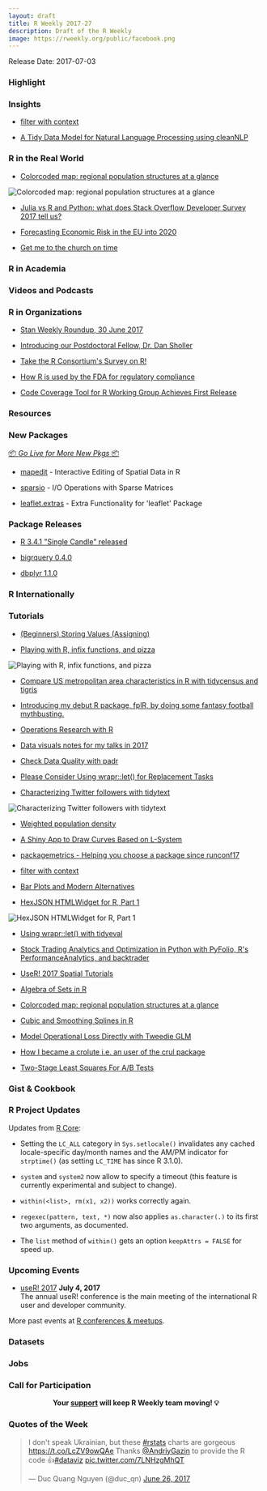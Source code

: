 ```yaml
---
layout: draft
title: R Weekly 2017-27
description: Draft of the R Weekly
image: https://rweekly.org/public/facebook.png
---
```


Release Date: 2017-07-03

###  Highlight




###  Insights

+ [filter with context](https://romain.rbind.io/blog/2017/06/28/filter-with-context/)

+ [A Tidy Data Model for Natural Language Processing using cleanNLP](https://journal.r-project.org/archive/2017/RJ-2017-035/index.html)

###  R in the Real World

+ [Colorcoded map: regional population structures at a glance](https://ikashnitsky.github.io/2017/colorcoded-map/)

![Colorcoded map: regional population structures at a glance](https://ikashnitsky.github.io/images/170630/s-fig-01.png)

+ [Julia vs R and Python: what does Stack Overflow Developer Survey 2017 tell us?](http://rsnippets.blogspot.com/2017/06/julia-vs-r-and-python-what-does-stack.html)

+ [Forecasting Economic Risk in the EU into 2020](http://blog.nycdatascience.com/student-works/forecasting-economic-risk-eu-2020/)

+ [Get me to the church on time](https://www.mytinyshinys.com/2017/06/26/get-me-to-the-church-on-time)


###  R in Academia





###  Videos and Podcasts




###  R in Organizations

+ [Stan Weekly Roundup, 30 June 2017](http://andrewgelman.com/2017/06/30/stan-weekly-roundup-30-june-2017/)

+ [Introducing our Postdoctoral Fellow, Dr. Dan Sholler](http://ropensci.org/blog/blog/2017/06/30/postdoc_dan_sholler)

+ [Take the R Consortium's Survey on R!](https://www.r-consortium.org/blog/2017/06/29/take-the-r-consortiums-survey-on-r)

+ [How R is used by the FDA for regulatory compliance](http://blog.revolutionanalytics.com/2017/06/r-fda.html)

+ [Code Coverage Tool for R Working Group Achieves First Release](https://www.r-consortium.org/blog/2017/06/28/code-coverage-tool-for-r-working-group-achieves-first-release)

###  Resources



###  New Packages

<p class="added-hostname"><a href="https://rweekly.org/live" target="_blank" class="externalLink">📦 <i>Go Live for More New Pkgs</i> 📦</a></p>

+ [mapedit](https://cran.r-project.org/web/packages/mapedit/index.html) - Interactive Editing of Spatial Data in R

+ [sparsio](https://cran.r-project.org/web/packages/sparsio/index.html) - I/O Operations with Sparse Matrices

+ [leaflet.extras](https://cran.r-project.org/web/packages/leaflet.extras/index.html) - Extra Functionality for 'leaflet' Package

###  Package Releases

+ [R 3.4.1 "Single Candle" released](http://blog.revolutionanalytics.com/2017/06/r-341-single-candle-released.html)

+ [bigrquery 0.4.0](https://blog.rstudio.org/2017/06/26/bigrquery-0-4-0/)

+ [dbplyr 1.1.0](https://blog.rstudio.org/2017/06/27/dbplyr-1-1-0/)


###  R Internationally




###  Tutorials

+ [(Beginners) Storing Values (Assigning)](https://jcarroll.com.au/2017/06/26/data-munging-with-r-preview-storing-values-assigning/)

+ [Playing with R, infix functions, and pizza](http://colinfay.me/playing-r-infix-functions/)

![Playing with R, infix functions, and pizza](https://raw.githubusercontent.com/rweekly/image/master/2017-6/infix-functions.png)

+ [Compare US metropolitan area characteristics in R with tidycensus and tigris ](https://walkerke.github.io/2017/06/comparing-metros/)

+ [ Introducing my debut R package, fplR, by doing some fantasy football mythbusting. ](http://ewenme.rbind.io/blog/2017-06-25-fpl_mythbusting/x)

+ [Operations Research with R](http://www.rblog.uni-freiburg.de/2017/06/25/operations-research-with-r/)

+ [Data visuals notes for my talks in 2017](http://www.seascapemodels.org/rstats/2017/06/26/dataviz2017_notes.html)

+ [Check Data Quality with padr](https://edwinth.github.io/blog/data-quality-padr/)

+ [Please Consider Using wrapr::let() for Replacement Tasks](http://www.win-vector.com/blog/2017/06/please-consider-using-wraprlet-for-replacement-tasks/)

+ [Characterizing Twitter followers with tidytext](https://shirinG.github.io/text_analysis/2017/06/28/twitter_post)

![Characterizing Twitter followers with tidytext](https://shiring.github.io/text_analysis/2017/06/28/twitter_post_files/figure-markdown_github/unnamed-chunk-29-1.png)

+ [Weighted population density](http://www.decisionsciencenews.com/2017/06/26/weighted-population-density/)

+ [A Shiny App to Draw Curves Based on L-System](https://fronkonstin.com/2017/06/26/a-shiny-app-to-draw-curves-based-on-l-systems/)

+ [packagemetrics - Helping you choose a package since runconf17](http://ropensci.org/blog/blog/2017/06/27/packagemetrics)

+ [filter with context](https://romain.rbind.io/blog/2017/06/28/filter-with-context/)

+ [Bar Plots and Modern Alternatives](http://www.sthda.com/english/wiki/bar-plots-and-modern-alternatives)

+ [HexJSON HTMLWidget for R, Part 1](https://blog.ouseful.info/2017/06/28/hexjson-htmlwidget-for-r-part-1/)

![HexJSON HTMLWidget for R, Part 1](https://ouseful.files.wordpress.com/2017/06/hexjsonpart2_3.png?w=1020&h=796)

+ [Using wrapr::let() with tidyeval](http://www.win-vector.com/blog/2017/06/using-wraprlet-with-tidyeval/)

+ [Stock Trading Analytics and Optimization in Python with PyFolio, R's PerformanceAnalytics, and backtrader](https://ntguardian.wordpress.com/2017/06/28/stock-trading-analytics-and-optimization-in-python-with-pyfolio-rs-performanceanalytics-and-backtrader/)

+ [UseR! 2017 Spatial Tutorials](http://r-spatial.org//2017/06/29/UseR2017.html)

+ [Algebra of Sets in R](http://www.aaronschlegel.com/algebra-of-sets/)

+ [Colorcoded map: regional population structures at a glance](https://ikashnitsky.github.io/2017/colorcoded-map/)

+ [Cubic and Smoothing Splines in R](https://datascienceplus.com/cubic-and-smoothing-splines-in-r/)

+ [Model Operational Loss Directly with Tweedie GLM](https://statcompute.wordpress.com/2017/06/29/model-operational-loss-directly-with-tweedie-glm/)

+ [How I became a crolute i.e. an user of the crul package](http://maelle.github.io/2017/06/30/crolute/)

+ [Two-Stage Least Squares For A/B Tests](https://blog.twitch.tv/two-stage-least-squares-for-a-b-tests-669d07f904f7?source=rss----3ae745429979--science)


### Gist & Cookbook




<!--<div class="post-more-begin"></div><div class="post-more-end"></div>-->


###  R Project Updates

Updates from [R Core](http://developer.r-project.org/blosxom.cgi/R-devel/NEWS):

+ Setting the  `LC_ALL` category in `Sys.setlocale()` invalidates any cached locale-specific day/month names and the AM/PM indicator for `strptime()` (as setting `LC_TIME` has since R 3.1.0).

+ `system` and `system2` now allow to specify a timeout (this feature is currently experimental and subject to change).

+  `within(<list>, rm(x1, x2))` works correctly again.

+  `regexec(pattern, text, *)` now also applies `as.character(.)` to its first two arguments, as documented.

+ The `list` method of `within()` gets an option `keepAttrs = FALSE` for speed up.


###  Upcoming Events


+ [useR! 2017](http://user2017.brussels/) **July 4, 2017** <br />
The annual useR! conference is the main meeting of the international R user and developer community.

More past events at [R conferences & meetups](https://conf.rweekly.org).


### Datasets



### Jobs




###  Call for Participation




<p class="hide-support added-hostname support-rweekly" style="text-align: center;font-weight: bold;">Your <a class="non-visited externalLink" href="https://www.patreon.com/rweekly" onclick="pas(this)">support</a> will keep R Weekly team moving! 💡</p>


###  Quotes of the Week


<blockquote class="twitter-tweet" data-lang="en"><p lang="en" dir="ltr">I don&#39;t speak Ukrainian, but these <a href="https://twitter.com/hashtag/rstats?src=hash">#rstats</a> charts are gorgeous <a href="https://t.co/LcZV9owQAe">https://t.co/LcZV9owQAe</a> Thanks <a href="https://twitter.com/AndriyGazin">@AndriyGazin</a> to provide the R code 👍<a href="https://twitter.com/hashtag/dataviz?src=hash">#dataviz</a> <a href="https://t.co/7LNHzgMhQT">pic.twitter.com/7LNHzgMhQT</a></p>&mdash; Duc Quang Nguyen (@duc_qn) <a href="https://twitter.com/duc_qn/status/879369957435428865">June 26, 2017</a></blockquote>
